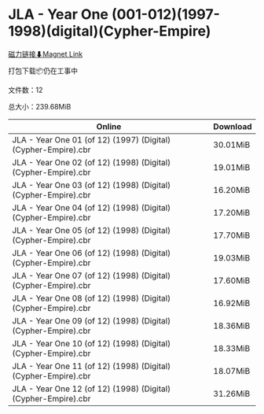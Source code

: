 # JLA - Year One (001-012)(1997-1998)(digital)(Cypher-Empire)

[磁力链接⬇Magnet Link](magnet:?xt=urn:btih:1d3f28a9f5caabfca8efd349bc395b56b520bc50&dn=JLA%20-%20Year%20One%20%28001-012%29%281997-1998%29%28digital%29%28Cypher-Empire%29)

打包下载📦仍在工事中

文件数：12

总大小：239.68MiB

Online | Download
--- | ---
JLA - Year One 01 (of 12) (1997) (Digital) (Cypher-Empire).cbr | 30.01MiB
JLA - Year One 02 (of 12) (1998) (Digital) (Cypher-Empire).cbr | 19.01MiB
JLA - Year One 03 (of 12) (1998) (Digital) (Cypher-Empire).cbr | 16.20MiB
JLA - Year One 04 (of 12) (1998) (Digital) (Cypher-Empire).cbr | 17.20MiB
JLA - Year One 05 (of 12) (1998) (Digital) (Cypher-Empire).cbr | 17.70MiB
JLA - Year One 06 (of 12) (1998) (Digital) (Cypher-Empire).cbr | 19.03MiB
JLA - Year One 07 (of 12) (1998) (Digital) (Cypher-Empire).cbr | 17.60MiB
JLA - Year One 08 (of 12) (1998) (Digital) (Cypher-Empire).cbr | 16.92MiB
JLA - Year One 09 (of 12) (1998) (Digital) (Cypher-Empire).cbr | 18.36MiB
JLA - Year One 10 (of 12) (1998) (Digital) (Cypher-Empire).cbr | 18.33MiB
JLA - Year One 11 (of 12) (1998) (Digital) (Cypher-Empire).cbr | 18.07MiB
JLA - Year One 12 (of 12) (1998) (Digital) (Cypher-Empire).cbr | 31.26MiB
